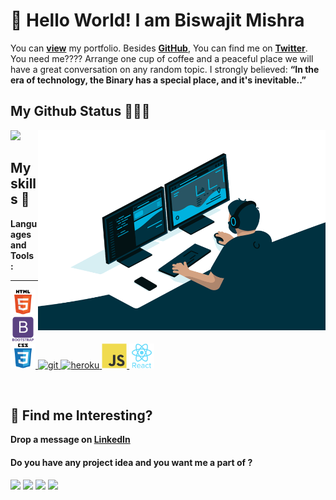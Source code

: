# 👋 Hello World! I am Biswajit Mishra

You can [**view**](https://ibiswajitmishra.github.io/mishra/) my portfolio.  Besides [**GitHub**](https://github.com/jitmishra/), You can find me on [**Twitter**](https://twitter.com/ibiswajitmishra). You need me???? Arrange one cup of coffee and a peaceful place we will have a great conversation on any random topic.
I strongly believed: **“In the era of technology, the Binary has a special place, and it's inevitable..”**

##  My Github Status 👩🏻‍💻
 <img align="right" alt="GIF" src="https://raw.githubusercontent.com/jitmishra/code/main/code.gif" width="460" height="320" />
 <img width="48%" src="https://github-readme-streak-stats.herokuapp.com/?user=jitmishra" />
 

## My skills 🚀

**Languages and Tools :**  
<hr>
<p align="left">  </a> <a href="https://www.w3.org/html/" target="_blank"> <img src="https://raw.githubusercontent.com/devicons/devicon/master/icons/html5/html5-original-wordmark.svg" alt="html5" width="40" height="40"/> </a> <a href="https://getbootstrap.com" target="_blank"> <img src="https://raw.githubusercontent.com/devicons/devicon/master/icons/bootstrap/bootstrap-plain-wordmark.svg" alt="bootstrap" width="40" height="40"/> </a> <a href="https://www.w3schools.com/css/" target="_blank"> <img src="https://raw.githubusercontent.com/devicons/devicon/master/icons/css3/css3-original-wordmark.svg" alt="css3" width="40" height="40"/> </a> <a href="https://git-scm.com/" target="_blank"> <img src="https://www.vectorlogo.zone/logos/git-scm/git-scm-icon.svg" alt="git" width="40" height="40"/> </a> <a href="https://heroku.com" target="_blank"> <img src="https://www.vectorlogo.zone/logos/heroku/heroku-icon.svg" alt="heroku" width="40" height="40"/> </a> <a href="https://developer.mozilla.org/en-US/docs/Web/JavaScript" target="_blank"> <img src="https://raw.githubusercontent.com/devicons/devicon/master/icons/javascript/javascript-original.svg" alt="javascript" width="40" height="40"/> </a> </a> <a href="https://reactjs.org/" target="_blank"> <img src="https://raw.githubusercontent.com/devicons/devicon/master/icons/react/react-original-wordmark.svg" alt="react" width="40" height="40"/> </a> </p>
<br>




## :dart: Find me Interesting?
**Drop a message on [LinkedIn](https://www.linkedin.com/in/ibiswajitmishra/)** 

#### Do you have any project idea and you want me a part of ?

[<img src="https://img.icons8.com/bubbles/50/000000/gmail.png"/>](mailto:ibiswajitmishra@gmail.com)
[<img target="_blank" src="https://img.icons8.com/bubbles/50/000000/linkedin.png"/>](https://www.linkedin.com/in/ibiswajitmishra/)
[<img target="_blank" src="https://img.icons8.com/bubbles/50/000000/github.png">](https://www.github.com/jitmishra/)
[<img target="_blank" src="https://img.icons8.com/bubbles/50/000000/instagram-new.png"/>](https://www.instagram.com/ibiswajitmishra/)


